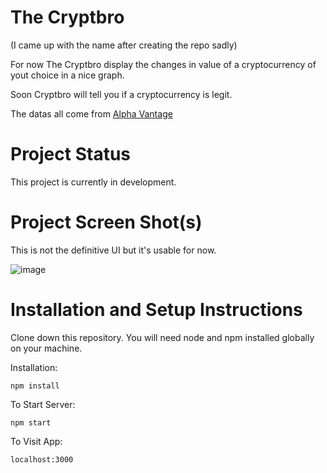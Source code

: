 # The Cryptbro

(I came up with the name after creating the repo sadly)

For now The Cryptbro display the changes in value of a cryptocurrency of yout choice in a nice graph.

Soon Cryptbro will tell you if a cryptocurrency is legit.

The datas all come from [Alpha Vantage](https://www.alphavantage.co/) 

# Project Status

This project is currently in development.


# Project Screen Shot(s)

This is not the definitive UI but it's usable for now.

![image](https://user-images.githubusercontent.com/35808784/132062214-e075adbf-32a4-4e0c-b108-cceea5043a71.png)


# Installation and Setup Instructions

Clone down this repository. You will need node and npm installed globally on your machine.

Installation:

```npm install```

To Start Server:

```npm start```

To Visit App:

```localhost:3000```
